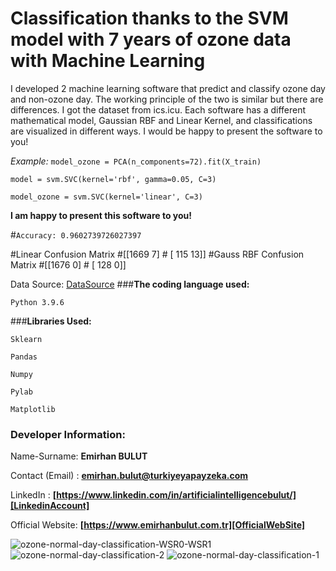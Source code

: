 # **Classification thanks to the SVM model with 7 years of ozone data with Machine Learning**
I developed 2 machine learning software that predict and classify ozone day and non-ozone day. The working principle of the two is similar but there are differences. I got the dataset from ics.icu. Each software has a different mathematical model, Gaussian RBF and Linear Kernel, and classifications are visualized in different ways. I would be happy to present the software to you!

_Example:_ `model_ozone = PCA(n_components=72).fit(X_train)`
 
`model = svm.SVC(kernel='rbf', gamma=0.05, C=3)`

`model_ozone = svm.SVC(kernel='linear', C=3)`

**I am happy to present this software to you!**

#`Accuracy: 0.9602739726027397`

#Linear Confusion Matrix #[[1669    7]
                         # [ 115   13]]
#Gauss RBF Confusion Matrix #[[1676    0]
                            # [ 128    0]]


Data Source: [DataSource]
###**The coding language used:**

`Python 3.9.6`

###**Libraries Used:**

`Sklearn`

`Pandas`

`Numpy`

`Pylab`

`Matplotlib`
### **Developer Information:**

Name-Surname: **Emirhan BULUT**

Contact (Email) : **emirhan.bulut@turkiyeyapayzeka.com**

LinkedIn : **[https://www.linkedin.com/in/artificialintelligencebulut/][LinkedinAccount]**

[LinkedinAccount]: https://www.linkedin.com/in/artificialintelligencebulut/

Official Website: **[https://www.emirhanbulut.com.tr][OfficialWebSite]**

[OfficialWebSite]: https://www.emirhanbulut.com.tr

[DataSource]: https://archive.ics.uci.edu/ml/index.php

<img src="https://raw.githubusercontent.com/emirhanai/Classification-thanks-to-the-SVM-model-with-7-years-of-ozone-data-with-Machine-Learning/main/ozone-normal-day-classification-WSR0-WSR1.png" alt="ozone-normal-day-classification-WSR0-WSR1">
<img src="https://github.com/emirhanai/Classification-thanks-to-the-SVM-model-with-7-years-of-ozone-data-with-Machine-Learning/blob/main/ozone-normal-day-classification-2.png?raw=trueg" alt="ozone-normal-day-classification-2">
<img src="https://github.com/emirhanai/Classification-thanks-to-the-SVM-model-with-7-years-of-ozone-data-with-Machine-Learning/blob/main/ozone-normal-day-classification-1.png?raw=true" alt="ozone-normal-day-classification-1">
